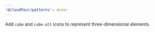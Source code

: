 ```yaml
---
'@cloudfour/patterns': minor
---
```


Add `cube` and `cube-alt` icons to represent three-dimensional elements.
